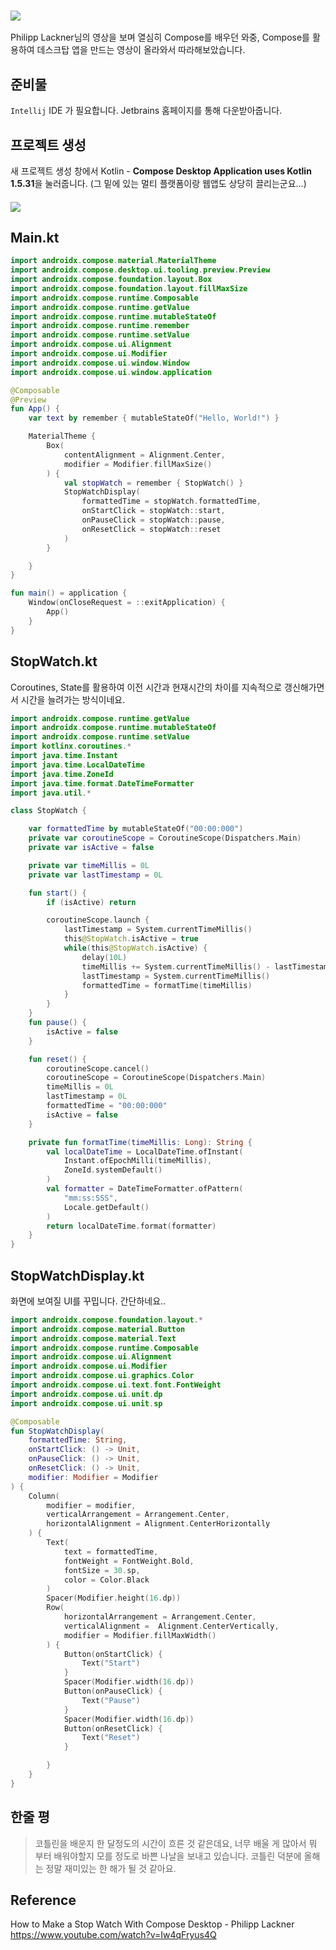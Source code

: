 

### ![](https://images.velog.io/images/blucky8649/post/e037e888-2834-47fa-9a5a-f40a99cea0f1/image.png)
Philipp Lackner님의 영상을 보며 열심히 Compose를 배우던 와중, Compose를 활용하여 데스크탑 앱을 만드는 영상이 올라와서 따라해보았습니다.

## 준비물
`Intellij` IDE 가 필요합니다. Jetbrains 홈페이지를 통해 다운받아줍니다.

## 프로젝트 생성
새 프로젝트 생성 창에서 Kotlin - **Compose Desktop Application uses Kotlin 1.5.31**을 눌러줍니다.
(그 밑에 있는 멀티 플랫폼이랑 웹앱도 상당히 끌리는군요...)
#### ![](https://images.velog.io/images/blucky8649/post/c73efd13-6a68-49a7-842c-d55f0a4d4b33/image.png)


## Main.kt
```kotlin
import androidx.compose.material.MaterialTheme
import androidx.compose.desktop.ui.tooling.preview.Preview
import androidx.compose.foundation.layout.Box
import androidx.compose.foundation.layout.fillMaxSize
import androidx.compose.runtime.Composable
import androidx.compose.runtime.getValue
import androidx.compose.runtime.mutableStateOf
import androidx.compose.runtime.remember
import androidx.compose.runtime.setValue
import androidx.compose.ui.Alignment
import androidx.compose.ui.Modifier
import androidx.compose.ui.window.Window
import androidx.compose.ui.window.application

@Composable
@Preview
fun App() {
    var text by remember { mutableStateOf("Hello, World!") }

    MaterialTheme {
        Box(
            contentAlignment = Alignment.Center,
            modifier = Modifier.fillMaxSize()
        ) {
            val stopWatch = remember { StopWatch() }
            StopWatchDisplay(
                formattedTime = stopWatch.formattedTime,
                onStartClick = stopWatch::start,
                onPauseClick = stopWatch::pause,
                onResetClick = stopWatch::reset
            )
        }

    }
}

fun main() = application {
    Window(onCloseRequest = ::exitApplication) {
        App()
    }
}

```

## StopWatch.kt
Coroutines, State를 활용하여 이전 시간과 현재시간의 차이를 지속적으로 갱신해가면서 시간을 늘려가는 방식이네요.
```kotlin
import androidx.compose.runtime.getValue
import androidx.compose.runtime.mutableStateOf
import androidx.compose.runtime.setValue
import kotlinx.coroutines.*
import java.time.Instant
import java.time.LocalDateTime
import java.time.ZoneId
import java.time.format.DateTimeFormatter
import java.util.*

class StopWatch {

    var formattedTime by mutableStateOf("00:00:000")
    private var coroutineScope = CoroutineScope(Dispatchers.Main)
    private var isActive = false

    private var timeMillis = 0L
    private var lastTimestamp = 0L

    fun start() {
        if (isActive) return

        coroutineScope.launch {
            lastTimestamp = System.currentTimeMillis()
            this@StopWatch.isActive = true
            while(this@StopWatch.isActive) {
                delay(10L)
                timeMillis += System.currentTimeMillis() - lastTimestamp
                lastTimestamp = System.currentTimeMillis()
                formattedTime = formatTime(timeMillis)
            }
        }
    }
    fun pause() {
        isActive = false
    }

    fun reset() {
        coroutineScope.cancel()
        coroutineScope = CoroutineScope(Dispatchers.Main)
        timeMillis = 0L
        lastTimestamp = 0L
        formattedTime = "00:00:000"
        isActive = false
    }

    private fun formatTime(timeMillis: Long): String {
        val localDateTime = LocalDateTime.ofInstant(
            Instant.ofEpochMilli(timeMillis),
            ZoneId.systemDefault()
        )
        val formatter = DateTimeFormatter.ofPattern(
            "mm:ss:SSS",
            Locale.getDefault()
        )
        return localDateTime.format(formatter)
    }
}
```
## StopWatchDisplay.kt
화면에 보여질 UI를 꾸밉니다. 간단하네요..
```kotlin
import androidx.compose.foundation.layout.*
import androidx.compose.material.Button
import androidx.compose.material.Text
import androidx.compose.runtime.Composable
import androidx.compose.ui.Alignment
import androidx.compose.ui.Modifier
import androidx.compose.ui.graphics.Color
import androidx.compose.ui.text.font.FontWeight
import androidx.compose.ui.unit.dp
import androidx.compose.ui.unit.sp

@Composable
fun StopWatchDisplay(
    formattedTime: String,
    onStartClick: () -> Unit,
    onPauseClick: () -> Unit,
    onResetClick: () -> Unit,
    modifier: Modifier = Modifier
) {
    Column(
        modifier = modifier,
        verticalArrangement = Arrangement.Center,
        horizontalAlignment = Alignment.CenterHorizontally
    ) {
        Text(
            text = formattedTime,
            fontWeight = FontWeight.Bold,
            fontSize = 30.sp,
            color = Color.Black
        )
        Spacer(Modifier.height(16.dp))
        Row(
            horizontalArrangement = Arrangement.Center,
            verticalAlignment =  Alignment.CenterVertically,
            modifier = Modifier.fillMaxWidth()
        ) {
            Button(onStartClick) {
                Text("Start")
            }
            Spacer(Modifier.width(16.dp))
            Button(onPauseClick) {
                Text("Pause")
            }
            Spacer(Modifier.width(16.dp))
            Button(onResetClick) {
                Text("Reset")
            }

        }
    }
}
```

## 한줄 평
>코틀린을 배운지 한 달정도의 시간이 흐른 것 같은데요,
>너무 배울 게 많아서 뭐 부터 배워야할지 모를 정도로 바쁜 나날을 보내고 있습니다.
>코틀린 덕분에 올해는 정말 재미있는 한 해가 될 것 같아요.

## Reference
How to Make a Stop Watch With Compose Desktop - Philipp Lackner   
https://www.youtube.com/watch?v=Iw4qFryus4Q
